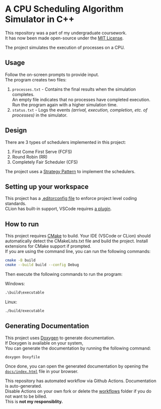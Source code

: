 # A CPU Scheduling Algorithm Simulator in C++

This repository was a part of my undergraduate coursework.  
It has now been made open-source under the [MIT License](LICENSE.TXT).

The project simulates the execution of processes on a CPU.

## Usage

Follow the on-screen prompts to provide input.  
The program creates two files:

1. `processes.txt` - Contains the final results when the simulation completes.  
An empty file indicates that no processes have completed execution. Run the program again with a higher simulation time.
2. `status.txt` - Logs the events _(arrival, execution, completion, etc. of processes)_ in the simulator.

## Design

There are 3 types of schedulers implemented in this project:

1. First Come First Serve (FCFS)
2. Round Robin (RR)
3. Completely Fair Scheduler (CFS)

The project uses a [Strategy Pattern](https://en.wikipedia.org/wiki/Strategy_pattern) to implement the schedulers.

## Setting up your workspace

This project has a [.editorconfig file](https://editorconfig.org/) to enforce project level coding standards.  
CLion has built-in support,
VSCode requires [a plugin](https://marketplace.visualstudio.com/items?itemName=EditorConfig.EditorConfig).

## How to run

This project requires [CMake](https://cmake.org/) to build.
Your IDE (VSCode or CLion) should automatically detect the CMakeLists.txt file and build the project.
Install extensions for CMake support if prompted.  
If you are using the command line, you can run the following commands:

```bash
cmake -B build
cmake --build build --config Debug
```

Then execute the following commands to run the program:

Windows:

```cmd
.\build\executable
```

Linux:

```bash
./build/executable
```

## Generating Documentation

This project uses [Doxygen](https://www.doxygen.nl/index.html) to generate documentation.  
If Doxygen is available on your system,  
You can generate the documentation by running the following command:

```bash
doxygen Doxyfile
```

Once done, you can open the generated documentation by opening the [`docs/index.html`](docs/index.html) file in your browser.

This repository has automated workflow via Github Actions. Documentation is auto-generated.  
Disable Actions on your own fork or delete the [workflows](./.github/workflows) folder if you do not want to be billed.  
This is **not my responsiblity.**
